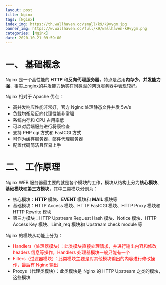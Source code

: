 ```yaml
---
layout: post
title: Nginx
tags: [Nginx]
index_img: https://th.wallhaven.cc/small/k9/k9vygm.jpg
banner_img: https://w.wallhaven.cc/full/k9/wallhaven-k9vygm.png
categories: [Nginx]
date: 2020-10-21 09:59:00
---
```


# 一、 基础概念

Nginx 是一个高性能的 **HTTP** 和**反向代理服务器**，特点是占用**内存少**，**并发能力强**，事实上nginx的并发能力确实在同类型的网页服务器中表现较好。

Nginx 相对于 Apache 优点：
- 高并发响应性能非常好，官方 Nginx 处理静态文件并发 5w/s
- 负载均衡及反向代理性能非常强
- 系统内存和 CPU 占用率低
- 可以对后端服务进行将康检查
- 支持 PHP cgi 方式和 FastCGI 方式
- 可作为缓存服务器、邮件代理服务器
- 配置代码简洁且容易上手

# 二、 工作原理

Nginx WEB 服务器最主要的就是各个模块的工作，模块从结构上分为**核心模块**、**基础模块**和**第三方模块**，其中三类模块分别为：
- 核心模块：**HTTP** 模块、**EVENT** 模块和 **MAIL** 模块等
- 基础模块：HTTP Access 模块、HTTP FastCGI 模块、HTTP Proxy 模块和 HTTP Rewrite 模块
- 第三方模块：HTTP Upstream Request Hash 模块、Notice 模块、HTTP Access Key 模块、Limit_req 模块和 Upstream check module 等

Nginx 的模块从功能上分为：
- <font color=red>Handlers（处理器模块）：此类模块直接处理请求，并进行输出内容和修改 headers 信息等操作，Handlers 处理器模块一般只能有一个</font>
- <font color=red>Filters（过滤器模块）：此类模块主要是对其他模块输出的内容进行修改操作，最后有 Nginx 输出</font>
- Proxys（代理类模块）：此类模块是 Nginx 的 HTTP Upstream 之类的模块，这些模块